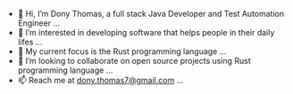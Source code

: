 - 👋 Hi, I’m Dony Thomas, a full stack Java Developer and Test Automation Engineer ...
- 👀 I’m interested in developing software that helps people in their daily lifes ...
- 🌱 My current focus is the Rust programming language ...
- 💞️ I’m looking to collaborate on open source projects using Rust programming language ...
- 📫 Reach me at dony.thomas7@gmail.com ...

<!---
dtom7/dtom7 is a ✨ special ✨ repository because its `README.md` (this file) appears on your GitHub profile.
You can click the Preview link to take a look at your changes.
--->

